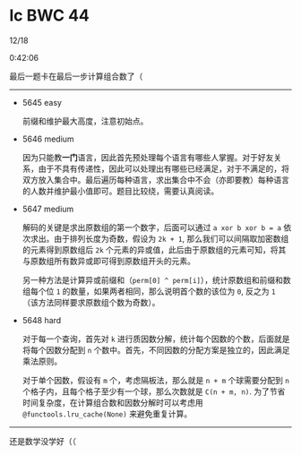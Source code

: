 # lc BWC 44

12/18

0:42:06

最后一题卡在最后一步计算组合数了（

------

- 5645 easy

    前缀和维护最大高度，注意初始点。

- 5646 medium

    因为只能教**一门**语言，因此首先预处理每个语言有哪些人掌握。对于好友关系，由于不具有传递性，因此可以处理出有哪些已经满足，对于不满足的，将双方放入集合中。最后遍历每种语言，求出集合中不会（亦即要教）每种语言的人数并维护最小值即可。题目比较绕，需要认真阅读。

- 5647 medium

    解码的关键是求出原数组的第一个数字，后面可以通过 `a xor b xor b = a` 依次求出。由于排列长度为奇数，假设为 `2k + 1`, 那么我们可以间隔取加密数组的元素得到原数组后 `2k` 个元素的异或值，此后由于原数组的元素可知，将其与原数组所有数异或即可得到原数组开头的元素。

    另一种方法是计算异或前缀和（`perm[0] ^ perm[i]`），统计原数组和前缀和数组每个位 `1` 的数量，如果两者相同，那么说明首个数的该位为 `0`, 反之为 `1` （该方法同样要求原数组个数为奇数）。

- 5648 hard

    对于每一个查询，首先对 `k` 进行质因数分解，统计每个因数的个数，后面就是将每个因数分配到 `n` 个数中。首先，不同因数的分配方案是独立的，因此满足乘法原则。

    对于单个因数，假设有 `m` 个，考虑隔板法，那么就是 `n + m` 个球需要分配到 `n` 个格子内，且每个格子至少有一个球，那么次数就是 `C(n + m, n)`. 为了节省时间复杂度，在计算组合数和因数分解时可以考虑用 `@functools.lru_cache(None)` 来避免重复计算。

------

还是数学没学好（（
